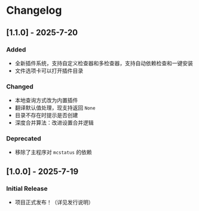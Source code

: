 # Changelog

## [1.1.0] - 2025-7-20
### Added
- 全新插件系统，支持自定义检查器和多检查器，支持自动依赖检查和一键安装
- 文件选项卡可以打开插件目录

### Changed
- 本地查询方式改为内置插件
- 翻译默认值处理，现支持返回 `None`
- 目录不存在时提示是否创建
- 深度合并算法：改进设置合并逻辑

### Deprecated
- 移除了主程序对 `mcstatus` 的依赖

## [1.0.0] - 2025-7-19
### Initial Release
- 项目正式发布！（详见发行说明）
